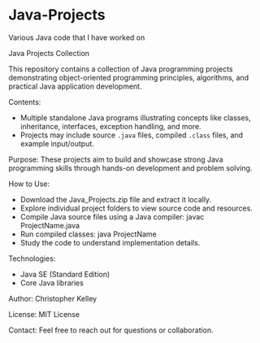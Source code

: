 # Java-Projects
Various Java code that I have worked on

Java Projects Collection

This repository contains a collection of Java programming projects demonstrating object-oriented programming principles, algorithms, and practical Java application development.

Contents:
- Multiple standalone Java programs illustrating concepts like classes, inheritance, interfaces, exception handling, and more.
- Projects may include source `.java` files, compiled `.class` files, and example input/output.

Purpose:
These projects aim to build and showcase strong Java programming skills through hands-on development and problem solving.

How to Use:
- Download the Java_Projects.zip file and extract it locally.
- Explore individual project folders to view source code and resources.
- Compile Java source files using a Java compiler:
  javac ProjectName.java
- Run compiled classes:
  java ProjectName
- Study the code to understand implementation details.

Technologies:
- Java SE (Standard Edition)
- Core Java libraries

Author:
Christopher Kelley

License:
MIT License

Contact:
Feel free to reach out for questions or collaboration.
